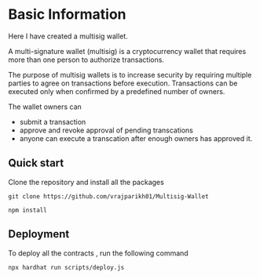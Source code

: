 # Basic Information 
Here I have created a multisig wallet.

A multi-signature wallet (multisig) is a cryptocurrency wallet that requires more than one person to authorize transactions.

The purpose of multisig wallets is to increase security by requiring multiple parties to agree on transactions before execution. Transactions can be executed only when confirmed by a predefined number of owners.

The wallet owners can
- submit a transaction
- approve and revoke approval of pending transcations
- anyone can execute a transcation after enough owners has approved it.

## Quick start
Clone the repository and install all the packages

``` git clone https://github.com/vrajparikh01/Multisig-Wallet ```

``` npm install ```

## Deployment
To deploy all the contracts , run the following command

``` npx hardhat run scripts/deploy.js ```


